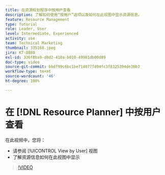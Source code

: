 ```yaml
---
title: 在资源规划程序中按用户查看
description: 了解如何使用“按用户”选项以及如何在此视图中显示资源信息。
feature: Resource Management
type: Tutorial
role: Leader, User
level: Intermediate, Experienced
activity: use
team: Technical Marketing
thumbnail: 335168.jpeg
jira: KT-8880
exl-id: 336f8ba9-d8d2-410a-b010-49981db00d89
doc-type: video
source-git-commit: bbdf99c6bc1be714077fd94fc3f8325394de36b3
workflow-type: tm+mt
source-wordcount: '46'
ht-degree: 100%

---
```


# 在 [!DNL Resource Planner] 中按用户查看

在此视频中，您将：

* 请参阅 [!UICONTROL View by User] 视图
* 了解资源信息如何在此视图中显示


>[!VIDEO](https://video.tv.adobe.com/v/335168/?quality=12&learn=on&enablevpops=1)
